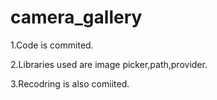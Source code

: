 # camera_gallery

1.Code is commited.

2.Libraries used are image picker,path,provider.

3.Recodring is also comiited.
